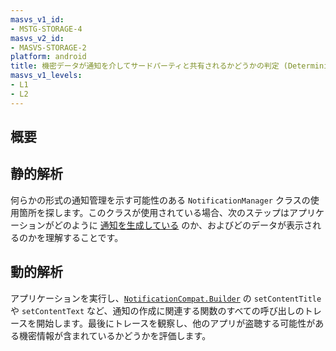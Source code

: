 ```yaml
---
masvs_v1_id:
- MSTG-STORAGE-4
masvs_v2_id:
- MASVS-STORAGE-2
platform: android
title: 機密データが通知を介してサードパーティと共有されるかどうかの判定 (Determining Whether Sensitive Data Is Shared with Third Parties via Notifications)
masvs_v1_levels:
- L1
- L2
---
```


## 概要

## 静的解析

何らかの形式の通知管理を示す可能性のある `NotificationManager` クラスの使用箇所を探します。このクラスが使用されている場合、次のステップはアプリケーションがどのように [通知を生成している](https://developer.android.com/training/notify-user/build-notification#SimpleNotification "Create a Notification") のか、およびどのデータが表示されるのかを理解することです。

## 動的解析

アプリケーションを実行し、[`NotificationCompat.Builder`](https://developer.android.com/reference/androidx/core/app/NotificationCompat.Builder) の `setContentTitle` や `setContentText` など、通知の作成に関連する関数のすべての呼び出しのトレースを開始します。最後にトレースを観察し、他のアプリが盗聴する可能性がある機密情報が含まれているかどうかを評価します。
